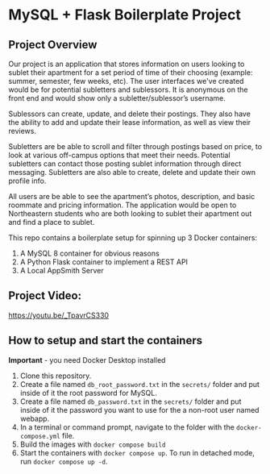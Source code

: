 # MySQL + Flask Boilerplate Project

## Project Overview 

Our project is an application that stores information on users looking to sublet their apartment for a set period of time of their choosing (example: summer, semester, few weeks, etc). The user interfaces we've created would be for potential subletters and sublessors. It is anonymous on the front end and would show only a subletter/sublessor’s username. 

Sublessors can create, update, and delete their postings. They also have the ability to add and update their lease information, as well as view their reviews.

 Subletters are be able to scroll and filter through postings based on price, to look at various off-campus options that meet their needs. Potential subletters can contact those posting sublet information through direct messaging. Subletters are also able to create, delete and update their own profile info. 


All users are be able to see the apartment’s photos, description, and basic roommate and pricing information. The application would be open to Northeastern students who are both looking to sublet their apartment out and find a place to sublet.

This repo contains a boilerplate setup for spinning up 3 Docker containers: 
1. A MySQL 8 container for obvious reasons
1. A Python Flask container to implement a REST API
1. A Local AppSmith Server



## Project Video:

https://youtu.be/_TpavrCS330



## How to setup and start the containers
**Important** - you need Docker Desktop installed

1. Clone this repository.  
1. Create a file named `db_root_password.txt` in the `secrets/` folder and put inside of it the root password for MySQL. 
1. Create a file named `db_password.txt` in the `secrets/` folder and put inside of it the password you want to use for the a non-root user named webapp. 
1. In a terminal or command prompt, navigate to the folder with the `docker-compose.yml` file.  
1. Build the images with `docker compose build`
1. Start the containers with `docker compose up`.  To run in detached mode, run `docker compose up -d`. 




